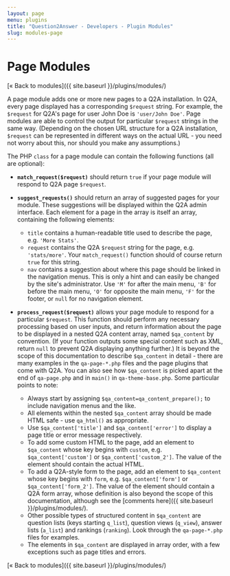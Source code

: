 ```yaml
---
layout: page
menu: plugins
title: "Question2Answer - Developers - Plugin Modules"
slug: modules-page
---
```


# Page Modules

[« Back to modules]({{ site.baseurl }}/plugins/modules/)

A page module adds one or more new pages to a Q2A installation. In Q2A, every page displayed has a corresponding `$request` string. For example, the `$request` for Q2A's page for user John Doe is `'user/John Doe'`. Page modules are able to control the output for particular `$request` strings in the same way. (Depending on the chosen URL structure for a Q2A installation, `$request` can be represented in different ways on the actual URL - you need not worry about this, nor should you make any assumptions.)

The PHP `class` for a page module can contain the following functions (all are optional):

- **`match_request($request)`** should return `true` if your page module will respond to Q2A page `$request`.

- **`suggest_requests()`** should return an array of suggested pages for your module. These suggestions will be displayed within the Q2A admin interface. Each element for a page in the array is itself an array, containing the following elements:

    - `title` contains a human-readable title used to describe the page, e.g. `'More Stats'`.
    - `request` contains the Q2A `$request` string for the page, e.g. `'stats/more'`. Your `match_request()` function should of course return `true` for this string.
    - `nav` contains a suggestion about where this page should be linked in the navigation menus. This is only a hint and can easily be changed by the site's administrator. Use `'M'` for after the main menu, `'B'` for before the main menu, `'O'` for opposite the main menu, `'F'` for the footer, or `null` for no navigation element.

- **`process_request($request)`** allows your page module to respond for a particular `$request`. This function should perform any necessary processing based on user inputs, and return information about the page to be displayed in a nested Q2A content array, named `$qa_content` by convention. (If your function outputs some special content such as XML, return `null` to prevent Q2A displaying anything further.) It is beyond the scope of this documentation to describe `$qa_content` in detail - there are many examples in the `qa-page-*.php` files and the page plugins that come with Q2A. You can also see how `$qa_content` is picked apart at the end of `qa-page.php` and in `main()` in `qa-theme-base.php`. Some particular points to note:

    - Always start by assigning `$qa_content=qa_content_prepare();` to include navigation menus and the like.
    - All elements within the nested `$qa_content` array should be made HTML safe - use `qa_html()` as appropriate.
    - Use `$qa_content['title']` and `$qa_content['error']` to display a page title or error message respectively.
    - To add some custom HTML to the page, add an element to `$qa_content` whose key begins with `custom`, e.g. `$qa_content['custom']` or `$qa_content['custom_2']`. The value of the element should contain the actual HTML.
    - To add a Q2A-style form to the page, add an element to `$qa_content` whose key begins with `form`, e.g. `$qa_content['form']` or `$qa_content['form_2']`. The value of the element should contain a Q2A form array, whose definition is also beyond the scope of this documentation, although see the [comments here]({{ site.baseurl }}/plugins/modules/).
    - Other possible types of structured content in `$qa_content` are question lists (keys starting `q_list`), question views (`q_view`), answer lists (`a_list`) and rankings (`ranking`). Look through the `qa-page-*.php` files for examples.
    - The elements in `$qa_content` are displayed in array order, with a few exceptions such as page titles and errors.

[« Back to modules]({{ site.baseurl }}/plugins/modules/)
